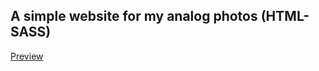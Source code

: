 ##  A simple website for my analog photos (HTML-SASS)
<a href="https://kemaltekinnn.github.io/Archive/"> Preview </a>
